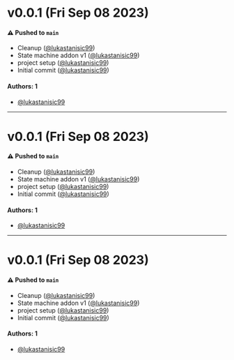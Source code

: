 # v0.0.1 (Fri Sep 08 2023)

#### ⚠️ Pushed to `main`

- Cleanup ([@lukastanisic99](https://github.com/lukastanisic99))
- State machine addon v1 ([@lukastanisic99](https://github.com/lukastanisic99))
- project setup ([@lukastanisic99](https://github.com/lukastanisic99))
- Initial commit ([@lukastanisic99](https://github.com/lukastanisic99))

#### Authors: 1

- [@lukastanisic99](https://github.com/lukastanisic99)

---

# v0.0.1 (Fri Sep 08 2023)

#### ⚠️ Pushed to `main`

- Cleanup ([@lukastanisic99](https://github.com/lukastanisic99))
- State machine addon v1 ([@lukastanisic99](https://github.com/lukastanisic99))
- project setup ([@lukastanisic99](https://github.com/lukastanisic99))
- Initial commit ([@lukastanisic99](https://github.com/lukastanisic99))

#### Authors: 1

- [@lukastanisic99](https://github.com/lukastanisic99)

---

# v0.0.1 (Fri Sep 08 2023)

#### ⚠️ Pushed to `main`

- Cleanup ([@lukastanisic99](https://github.com/lukastanisic99))
- State machine addon v1 ([@lukastanisic99](https://github.com/lukastanisic99))
- project setup ([@lukastanisic99](https://github.com/lukastanisic99))
- Initial commit ([@lukastanisic99](https://github.com/lukastanisic99))

#### Authors: 1

- [@lukastanisic99](https://github.com/lukastanisic99)
